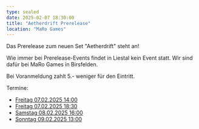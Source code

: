 ```yaml
---
type: sealed
date: 2025-02-07 18:30:00
title: "Aetherdrift Prerelease"
location: "MaRo Games"
---
```

Das Prerelease zum neuen Set "Aetherdrift" steht an!

Wie immer bei Prerelease-Events findet in Liestal kein Event statt.
Wir sind dafür bei MaRo Games in Birsfelden.

Bei Voranmeldung zahlt 5.- weniger für den Eintritt.

Termine:
- [Freitag 07.02.2025 14:00](https://maro-games.ch/event/prerelease-turnier-foundation-freitag-7-2-25-14-00-jeder-gewinnt/)
- [Freitag 07.02.2025 18:30](https://maro-games.ch/event/prerelease-turnier-aetherdrift-freitag-7-2-25-18-30/)
- [Samstag 08.02.2025 16:00](https://maro-games.ch/event/prerelease-turnier-aetherdrift-samstag-9-11-24-16-00/)
- [Sonntag 09.02.2025 13:00](https://maro-games.ch/event/prerelease-turnier-aetherdrift-sonntag-9-2-25-13-00-jeder-gewinnt/)
